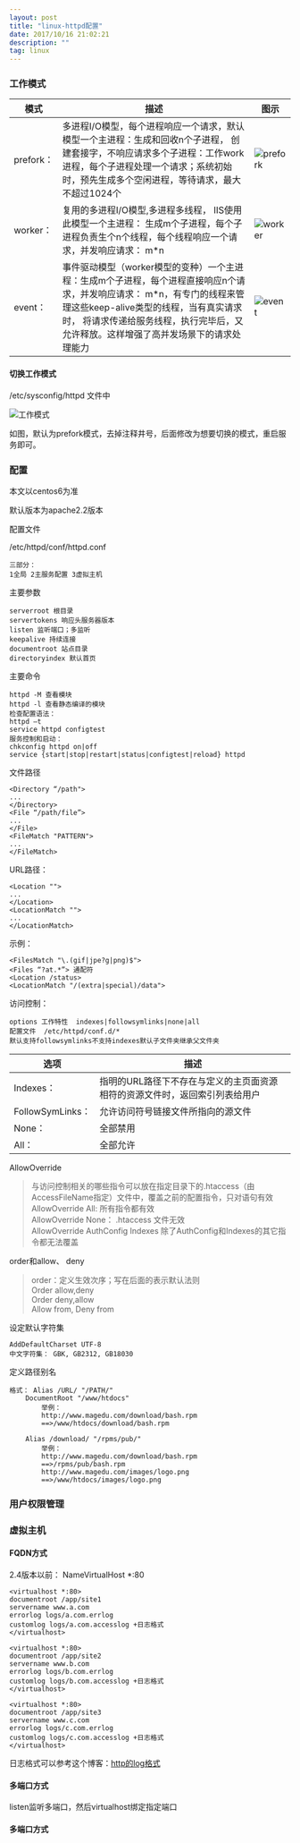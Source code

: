 ```yaml
---
layout: post
title: "linux-httpd配置"
date: 2017/10/16 21:02:21 
description: ""
tag: linux
--- 
```


### 工作模式 ###  

|模式|描述|图示|
|-|-|-|
|prefork：|多进程I/O模型，每个进程响应一个请求，默认模型一个主进程：生成和回收n个子进程， 创建套接字，不响应请求多个子进程：工作work进程，每个子进程处理一个请求；系统初始时，预先生成多个空闲进程，等待请求，最大不超过1024个|![prefork](http://52wcf.me/images/httpd/prefork.png)|
|worker：|复用的多进程I/O模型,多进程多线程， IIS使用此模型一个主进程： 生成m个子进程，每个子进程负责生个n个线程，每个线程响应一个请求，并发响应请求： m*n|![worker](http://52wcf.me/images/httpd/worker.png)|
|event：|事件驱动模型（worker模型的变种）一个主进程：生成m个子进程，每个进程直接响应n个请求，并发响应请求： m*n，有专门的线程来管理这些keep-alive类型的线程，当有真实请求时， 将请求传递给服务线程，执行完毕后，又允许释放。这样增强了高并发场景下的请求处理能力|![event](http://52wcf.me/images/httpd/event.png)|

#### 切换工作模式 ####

/etc/sysconfig/httpd 文件中

![工作模式](http://52wcf.me/images/httpd/工作模式.png)

如图，默认为prefork模式，去掉注释井号，后面修改为想要切换的模式，重启服务即可。

### 配置 ###

本文以centos6为准

默认版本为apache2.2版本

配置文件
	
/etc/httpd/conf/httpd.conf
 
	三部分：  
	1全局 2主服务配置 3虚拟主机  

主要参数

	serverroot 根目录  
	servertokens 响应头服务器版本  
	listen 监听端口；多监听  
	keepalive 持续连接  
	documentroot 站点目录  
	directoryindex 默认首页  

主要命令

	httpd -M 查看模块  
	httpd -l 查看静态编译的模块
	检查配置语法：
	httpd –t  
	service httpd configtest  
	服务控制和启动：  
	chkconfig httpd on|off  
	service {start|stop|restart|status|configtest|reload} httpd  
	

文件路径

	<Directory “/path">
	...
	</Directory>
	<File “/path/file”>
	...
	</File>
	<FileMatch "PATTERN">
	...
	</FileMatch>

URL路径：

	<Location "">
	...
	</Location>
	<LocationMatch "">
	...
	</LocationMatch>

示例：

	<FilesMatch "\.(gif|jpe?g|png)$">
	<Files “?at.*”> 通配符
	<Location /status>
	<LocationMatch "/(extra|special)/data">

访问控制：

	options 工作特性  indexes|followsymlinks|none|all  
	配置文件  /etc/httpd/conf.d/*
	默认支持followsymlinks不支持indexes默认子文件夹继承父文件夹  

|选项|描述|
|-|-|
|Indexes：|指明的URL路径下不存在与定义的主页面资源相符的资源文件时，返回索引列表给用户|
|FollowSymLinks：|允许访问符号链接文件所指向的源文件|
|None：|全部禁用|
|All： |全部允许|

AllowOverride
	
>与访问控制相关的哪些指令可以放在指定目录下的.htaccess（由AccessFileName指定）文件中，覆盖之前的配置指令，只对<directory>语句有效  
	AllowOverride All: 					所有指令都有效  
	AllowOverride None： .htaccess 		文件无效  
	AllowOverride AuthConfig Indexes 	除了AuthConfig和Indexes的其它指令都无法覆盖

order和allow、 deny

>order：定义生效次序；写在后面的表示默认法则  
Order allow,deny  
Order deny,allow  
Allow from, Deny from  

设定默认字符集

	AddDefaultCharset UTF-8
	中文字符集： GBK, GB2312, GB18030

定义路径别名

	格式： Alias /URL/ "/PATH/"
		DocumentRoot "/www/htdocs"
			举例：
			http://www.magedu.com/download/bash.rpm
			==>/www/htdocs/download/bash.rpm
		
		Alias /download/ "/rpms/pub/"
			举例：
			http://www.magedu.com/download/bash.rpm
			==>/rpms/pub/bash.rpm
			http://www.magedu.com/images/logo.png
			==>/www/htdocs/images/logo.png


### 用户权限管理 ###


### 虚拟主机 ###

#### FQDN方式 ####

2.4版本以前： NameVirtualHost *:80

	<virtualhost *:80>
	documentroot /app/site1
	servername www.a.com
	errorlog logs/a.com.errlog
	customlog logs/a.com.accesslog +日志格式
	</virtualhost>

	<virtualhost *:80>
	documentroot /app/site2
	servername www.b.com
	errorlog logs/b.com.errlog
	customlog logs/b.com.accesslog +日志格式
	</virtualhost>

	<virtualhost *:80>
	documentroot /app/site3
	servername www.c.com
	errorlog logs/c.com.errlog
	customlog logs/c.com.accesslog +日志格式
	</virtualhost>

日志格式可以参考这个博客：[http的log格式](http://52wcf.me/2017/10/httpd_log)

#### 多端口方式 ####

listen监听多端口，然后virtualhost绑定指定端口

#### 多端口方式 ####
